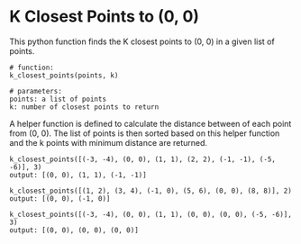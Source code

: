 # K Closest Points to (0, 0)

This python function finds the K closest points to (0, 0) in a given list of points.

```
# function: 
k_closest_points(points, k)

# parameters:
points: a list of points
k: number of closest points to return
```

A helper function is defined to calculate the distance between of each point from (0, 0).
The list of points is then sorted based on this helper function and the k points with minimum distance are returned.

```
k_closest_points([(-3, -4), (0, 0), (1, 1), (2, 2), (-1, -1), (-5, -6)], 3)
output: [(0, 0), (1, 1), (-1, -1)]

k_closest_points([(1, 2), (3, 4), (-1, 0), (5, 6), (0, 0), (8, 8)], 2)
output: [(0, 0), (-1, 0)]

k_closest_points([(-3, -4), (0, 0), (1, 1), (0, 0), (0, 0), (-5, -6)], 3)
output: [(0, 0), (0, 0), (0, 0)]

```